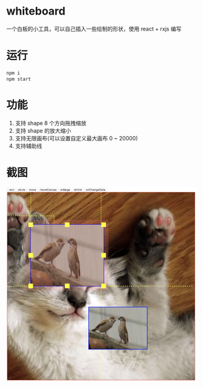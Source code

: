 # whiteboard

一个白板的小工具，可以自己插入一些绘制的形状，使用 react + rxjs 编写

# 运行

```
npm i
npm start
```

# 功能

1. 支持 shape 8 个方向拖拽缩放
2. 支持 shape 的放大缩小
3. 支持无限画布(可以设置自定义最大画布 0 ~ 20000)
4. 支持辅助线

# 截图

![alt 截图](https://github.com/uncoder-fe/whiteboard2/blob/master/screenshot/6CF3FDAD-2452-4005-9264-6529DCB8D4E5.png '截图')
